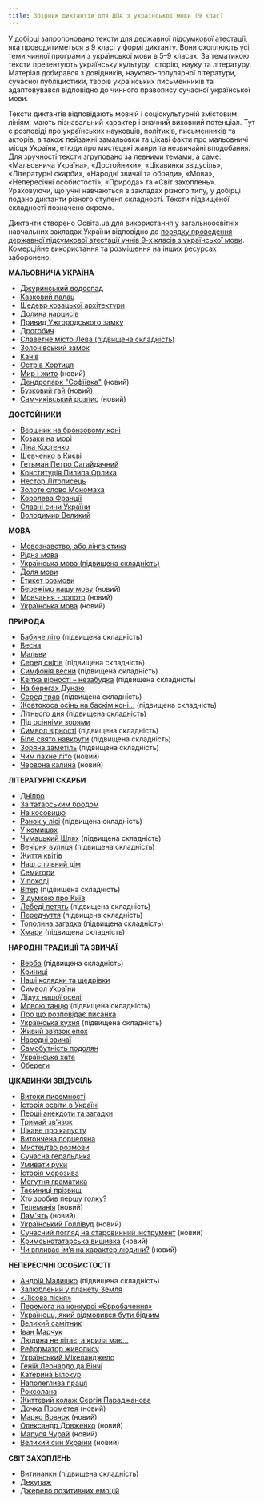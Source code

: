```yaml
---
title: Збірник диктантів для ДПА з української мови (9 клас)
---
```


У добірці запропоновано тексти для [державної підсумкової атестації](https://osvita.ua/school/certification/34368/), яка проводитиметься в 9 класі у формі диктанту. Вони охоплюють усі теми чинної програми з української мови в 5–9 класах. За тематикою тексти презентують українську культуру, історію, науку та літературу. Матеріал добирався з довідників, науково-популярної літератури, сучасної публіцистики, творів українських письменників та адаптовувався відповідно до чинного правопису сучасної української мови.

Тексти диктантів відповідають мовній і соціокультурній змістовим лініям, мають пізнавальний характер і значний виховний потенціал. Тут є розповіді про українських науковців, політиків, письменників та акторів, а також пейзажні замальовки та цікаві факти про мальовничі місця України, етюди про мистецькі жанри та незвичайні вподобання. Для зручності тексти згруповано за певними темами, а саме: «Мальовнича Україна», «Достойники», «Цікавинки звідусіль», «Літературні скарби», «Народні звичаї та обряди», «Мова», «Непересічні особистості», «Природа» та «Світ захоплень». Ураховуючи, що учні навчаються в закладах різного типу, у добірці подано диктанти різного ступеня складності. Тексти підвищеної складності позначено окремо.

Диктанти створено Освіта.ua для використання у загальноосвітніх навчальних закладах України відповідно до [порядку проведення державної підсумкової атестації учнів 9-х класів з української мови](https://osvita.ua/school/certification/dpa-osnovna-shkola/46113/). Комерційне використання та розміщення на інших ресурсах заборонено.

**МАЛЬОВНИЧА УКРАЇНА**

- [Джуринський водоспад](/school/certification/card/50321/)
- [Казковий палац](/school/certification/card/50426/)
- [Шедевр козацької архітектури](/school/certification/card/50425/)
- [Долина нарцисів](/school/certification/card/50424/)
- [Привид Ужгородського замку](/school/certification/card/50423/)
- [Дрогобич](/school/certification/card/50422/)
- [Славетне місто Лева (підвищена складність)](/school/certification/card/50421/)
- [Золочівський замок](/school/certification/card/50420/)
- [Канів](/school/certification/card/50419/)
- [Острів Хортиця](/school/certification/card/50418/)
- [Мир і жито](https://osvita.ua/school/certification/card/59583/) (новий)
- [Дендропарк "Софіївка"](https://osvita.ua/school/certification/card/59589/) (новий)
- [Бузковий гай](https://osvita.ua/school/certification/card/59588/) (новий)
- [Самчиківський розпис](https://osvita.ua/school/certification/card/59592/) (новий)

**ДОСТОЙНИКИ**

- [Вершник на бронзовому коні](/school/certification/card/50417/)
- [Козаки на морі](/school/certification/card/50416/)
- [Ліна Костенко](/school/certification/card/50415/)
- [Шевченко в Києві](/school/certification/card/50414/)
- [Гетьман Петро Сагайдачний](/school/certification/card/50413/)
- [Конституція Пилипа Орлика](/school/certification/card/50412/)
- [Нестор Літописець](/school/certification/card/50411/)
- [Золоте слово Мономаха](/school/certification/card/50410/)
- [Королева Франції](/school/certification/card/50409/)
- [Славні сини України](/school/certification/card/50408/)
- [Володимир Великий](/school/certification/card/50407/)

**МОВА**

- [Мовознавство, або лінгвістика](/school/certification/card/50406/)
- [Рідна мова](/school/certification/card/50405/)
- [Українська мова (підвищена складність)](/school/certification/card/50404/)
- [Доля мови](/school/certification/card/50403/)
- [Етикет розмови](/school/certification/card/50402/)
- [Бережімо нашу мову](https://osvita.ua/school/certification/card/59597/) (новий)
- [Мовчання \- золото](https://osvita.ua/school/certification/card/59598/) (новий)
- [Українська мова](https://osvita.ua/school/certification/card/59600/) (новий)

**ПРИРОДА**

- [Бабине літо](/school/certification/card/50401/) (підвищена складність)
- [Весна](/school/certification/card/50400/)
- [Мальви](/school/certification/card/50399/)
- [Серед снігів](/school/certification/card/50398/) (підвищена складність)
- [Симфонія весни](/school/certification/card/50397/) (підвищена складність)
- [Квітка вірності – незабудка](/school/certification/card/50396/) (підвищена складність)
- [На берегах Дунаю](/school/certification/card/50395/)
- [Серед трав](/school/certification/card/50394/) (підвищена складність)
- [Жовтокоса осінь на баскім коні…](/school/certification/card/50393/) (підвищена складність)
- [Літнього дня](/school/certification/card/50392/) (підвищена складність)
- [Під осінніми зорями](/school/certification/card/50391/)
- [Символ вірності](/school/certification/card/50390/) (підвищена складність)
- [Біле свято навкруги](/school/certification/card/50389/) (підвищена складність)
- [Зоряна заметіль](/school/certification/card/50388/) (підвищена складність)
- [Чим пахне літо](https://osvita.ua/school/certification/card/59585/) (новий)
- [Червона калина](https://osvita.ua/school/certification/card/59586/) (новий)

**ЛІТЕРАТУРНІ СКАРБИ**

- [Дніпро](/school/certification/card/50387/)
- [За татарським бродом](/school/certification/card/50386/)
- [На косовицю](/school/certification/card/50385/)
- [Ранок у лісі](/school/certification/card/50384/) (підвищена складність)
- [У комишах](/school/certification/card/50383/)
- [Чумацький Шлях](/school/certification/card/50382/) (підвищена складність)
- [Вечірня вулиця](/school/certification/card/50381/) (підвищена складність)
- [Життя квітів](/school/certification/card/50380/)
- [Наш спільний дім](/school/certification/card/50379/)
- [Семигори](/school/certification/card/50378/)
- [У поході](/school/certification/card/50377/)
- [Вітер](/school/certification/card/50376/) (підвищена складність)
- [З думкою про Київ](/school/certification/card/50375/)
- [Лебеді летять](/school/certification/card/50374/) (підвищена складність)
- [Передчуття](/school/certification/card/50373/) (підвищена складність)
- [Тополина загадка](/school/certification/card/50372/) (підвищена складність)
- [Хмари](/school/certification/card/50371/) (підвищена складність)

**НАРОДНІ ТРАДИЦІЇ ТА ЗВИЧАЇ**

- [Верба](/school/certification/card/50370/) (підвищена складність)
- [Криниці](/school/certification/card/50369/)
- [Наші колядки та щедрівки](/school/certification/card/50368/)
- [Символ України](/school/certification/card/50367/)
- [Дідух нашої оселі](/school/certification/card/50366/)
- [Мовою танцю](/school/certification/card/50365/) (підвищена складність)
- [Про що розповідає писанка](/school/certification/card/50364/)
- [Українська кухня](/school/certification/card/50362/) (підвищена складність)
- [Живий зв’язок епох](/school/certification/card/50361/)
- [Народні звичаї](/school/certification/card/50360/)
- [Самобутність подолян](/school/certification/card/50359/)
- [Українська хата](/school/certification/card/50358/)
- [Обереги](/school/certification/card/50356/)

**ЦІКАВИНКИ ЗВІДУСІЛЬ**

- [Витоки писемності](/school/certification/card/50355/)
- [Історія освіти в Україні](/school/certification/card/50354/)
- [Перші анекдоти та загадки](/school/certification/card/50353/)
- [Тримай зв’язок](/school/certification/card/50352/)
- [Цікаве про капусту](/school/certification/card/50351/)
- [Витончена порцеляна](/school/certification/card/50350/)
- [Мистецтво розмови](/school/certification/card/50349/)
- [Сучасна геральдика](/school/certification/card/50348/)
- [Умивати руки](/school/certification/card/50347/)
- [Історія морозива](/school/certification/card/50346/)
- [Могутня граматика](/school/certification/card/50345/)
- [Таємниці прізвищ](/school/certification/card/50344/)
- [Хто зробив першу голку?](/school/certification/card/50343/)
- [Телеманія](https://osvita.ua/school/certification/card/59584/) (новий)
- [Пам'ять](https://osvita.ua/school/certification/card/59591/) (новий)
- [Український Голлівуд](https://osvita.ua/school/certification/card/59595/) (новий)
- [Сучасний погляд на старовинний інструмент](https://osvita.ua/school/certification/card/59594/) (новий)
- [Кримськотатарська вишивка](https://osvita.ua/school/certification/card/59596/) (новий)
- [Чи впливає ім’я на характер людини?](https://osvita.ua/school/certification/card/59599/) (новий)

**НЕПЕРЕСІЧНІ ОСОБИСТОСТІ**

- [Андрій Малишко](/school/certification/card/50342/) (підвищена складність)
- [Залюблений у планету Земля](/school/certification/card/50341/)
- [«Лісова пісня»](/school/certification/card/50340/)
- [Перемога на конкурсі «Євробачення»](/school/certification/card/50339/)
- [Українець, який відмовився бути бідним](/school/certification/card/50338/)
- [Великий самітник](/school/certification/card/50337/)
- [Іван Марчук](/school/certification/card/50336/)
- [Людина не літає, а крила має…](/school/certification/card/50335/)
- [Реформатор живопису](/school/certification/card/50334/)
- [Український Мікеланджело](/school/certification/card/50333/)
- [Геній Леонардо да Вінчі](/school/certification/card/50332/)
- [Катерина Білокур](/school/certification/card/50331/)
- [Наполеглива праця](/school/certification/card/50330/)
- [Роксолана](/school/certification/card/50329/)
- [Життєвий колаж Сергія Параджанова](/school/certification/card/50328/)
- [Дочка Прометея](https://osvita.ua/school/certification/card/59580/) (новий)
- [Марко Вовчок](https://osvita.ua/school/certification/card/59582/) (новий)
- [Олександр Довженко](https://osvita.ua/school/certification/card/59587/) (новий)
- [Маруся Чурай](https://osvita.ua/school/certification/card/59590/) (новий)
- [Великий син України](https://osvita.ua/school/certification/card/59601/) (новий)

**СВІТ ЗАХОПЛЕНЬ**

- [Витинанки](/school/certification/card/50327/) (підвищена складність)
- [Декупаж](/school/certification/card/50326/)
- [Джерело позитивних емоцій](/school/certification/card/50323/)
